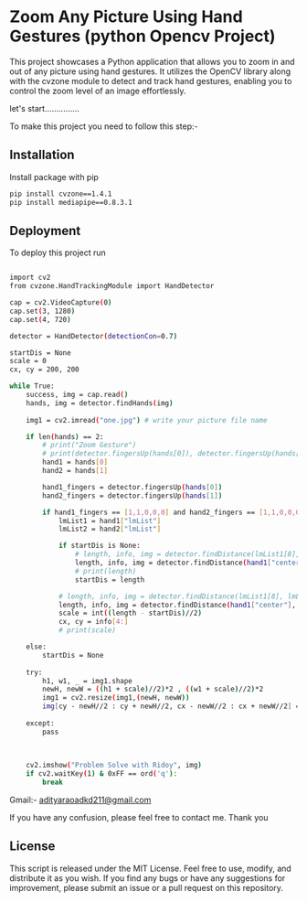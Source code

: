 
# Zoom Any Picture Using Hand Gestures (python Opencv Project)

This project showcases a Python application that allows you to zoom in and out of any picture using hand gestures. It utilizes the OpenCV library along with the cvzone module to detect and track hand gestures, enabling you to control the zoom level of an image effortlessly.

let's start...............

To make this project you need to follow this step:-

## Installation

Install package with pip

```bash
pip install cvzone==1.4.1
pip install mediapipe==0.8.3.1

```
    
## Deployment

To deploy this project run

```bash

import cv2
from cvzone.HandTrackingModule import HandDetector

cap = cv2.VideoCapture(0)
cap.set(3, 1280)
cap.set(4, 720)

detector = HandDetector(detectionCon=0.7)

startDis = None
scale = 0
cx, cy = 200, 200

while True:
    success, img = cap.read()
    hands, img = detector.findHands(img)
    
    img1 = cv2.imread("one.jpg") # write your picture file name

    if len(hands) == 2:
        # print("Zoom Gesture")
        # print(detector.fingersUp(hands[0]), detector.fingersUp(hands[1]))
        hand1 = hands[0]
        hand2 = hands[1]

        hand1_fingers = detector.fingersUp(hands[0])
        hand2_fingers = detector.fingersUp(hands[1])

        if hand1_fingers == [1,1,0,0,0] and hand2_fingers == [1,1,0,0,0]:
            lmList1 = hand1["lmList"]
            lmList2 = hand2["lmList"]

            if startDis is None:
                # length, info, img = detector.findDistance(lmList1[8], lmList2[8], img)
                length, info, img = detector.findDistance(hand1["center"], hand2["center"], img)
                # print(length)
                startDis = length

            # length, info, img = detector.findDistance(lmList1[8], lmList2[8], img)
            length, info, img = detector.findDistance(hand1["center"], hand2["center"], img)
            scale = int((length - startDis)//2)
            cx, cy = info[4:]
            # print(scale)

    else:
        startDis = None
    
    try:
        h1, w1, _ = img1.shape
        newH, newW = ((h1 + scale)//2)*2 , ((w1 + scale)//2)*2
        img1 = cv2.resize(img1,(newH, newW))
        img[cy - newH//2 : cy + newH//2, cx - newW//2 : cx + newW//2] = img1
    
    except:
        pass
    
    

    cv2.imshow("Problem Solve with Ridoy", img)
    if cv2.waitKey(1) & 0xFF == ord('q'):
        break
```




Gmail:- adityaraoadkd211@gmail.com

If you have any confusion, please feel free to contact me. Thank you


## License
This script is released under the MIT License. Feel free to use, modify, and distribute it as you wish. If you find any bugs or have any suggestions for improvement, please submit an issue or a pull request on this repository.

